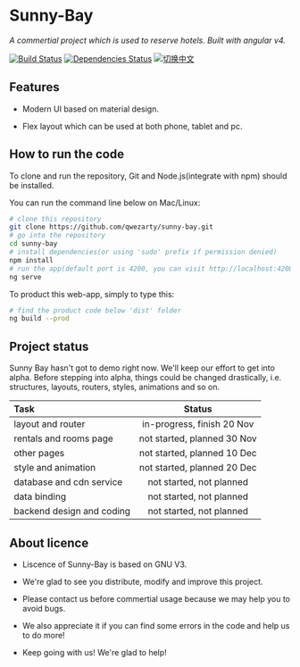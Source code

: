 # Sunny-Bay

*A commertial project which is used to reserve hotels. Built with angular v4.*

[![Build Status](https://travis-ci.org/qwezarty/sunny-bay.svg?branch=master)](https://travis-ci.org/qwezarty/sunny-bay)
[![Dependencies Status](https://david-dm.org/qwezarty/sunny-bay/status.svg)](https://david-dm.org/qwezarty/sunny-bay)
[![切换中文](https://img.shields.io/badge/README-%20切换中文-yellow.svg)](README_zh.md)

## Features

- Modern UI based on material design.

- Flex layout which can be used at both phone, tablet and pc.

## How to run the code

To clone and run the repository, Git and Node.js(integrate with npm) should be installed.

You can run the command line below on Mac/Linux:

``` bash
# clone this repository
git clone https://github.com/qwezarty/sunny-bay.git
# go into the repository
cd sunny-bay
# install dependencies(or using 'sudo' prefix if permission denied)
npm install
# run the app(default port is 4200, you can visit http://localhost:4200)
ng serve
```

To product this web-app, simply to type this:

``` bash
# find the product code below 'dist' folder
ng build --prod
```

## Project status

Sunny Bay hasn't got to demo right now. We'll keep our effort to get into alpha. Before stepping into alpha, things could be changed drastically, i.e. structures, layouts, routers, styles, animations and so on.

| Task                      | Status                           |
|:--------------------------|:--------------------------------:|
| layout and router         |       in-progress, finish 20 Nov |
| rentals and rooms page    |      not started, planned 30 Nov |
| other pages               |      not started, planned 10 Dec |
| style and animation       |      not started, planned 20 Dec |
| database and cdn service  |         not started, not planned |
| data binding              |         not started, not planned |
| backend design and coding |         not started, not planned |

## About licence

- Liscence of Sunny-Bay is based on GNU V3.

- We're glad to see you distribute, modify and improve this project.

- Please contact us before commertial usage because we may help you to avoid bugs.

- We also appreciate it if you can find some errors in the code and help us to do more!

- Keep going with us! We're glad to help!
